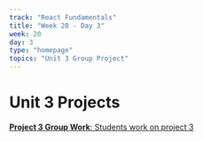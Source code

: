 ```yaml
---
track: "React Fundamentals"
title: "Week 20 - Day 3"
week: 20
day: 3
type: "homepage"
topics: "Unit 3 Group Project"
---
```



# Unit 3 Projects


[**Project 3 Group Work**: Students work on project 3](/unit-projects/unit-three-project-requirements)